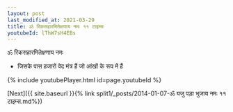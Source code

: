 ```yaml
---
layout: post
last_modified_at: 2021-03-29
title: ॐ रिकसहारमितेक्षणाय नमः ११ टाइम्स
youtubeId: lThW7sH4EBs
---
```

 
 
 ॐ रिकसहारमितेक्षणाय नमः  
 
 -  जिसके पास हजारों वेद मंत्र हैं जो आंखों के रूप में हैं 
 
  
 
  
 
 
 
 
 
 


{% include youtubePlayer.html id=page.youtubeId %}
 
[Next]({{ site.baseurl }}{% link  split1/_posts/2014-01-07-ॐ यजु पड़ा भुजाय नमः ११ टाइम्स.md%})
 
